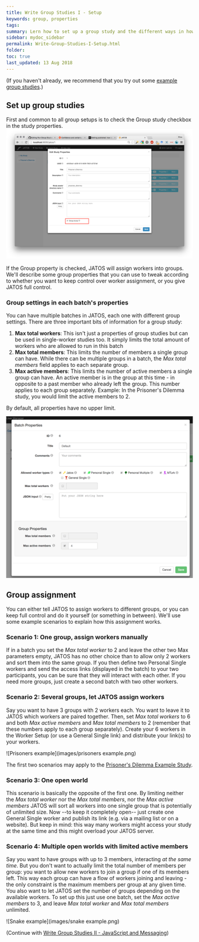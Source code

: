 ```yaml
---
title: Write Group Studies I - Setup
keywords: group, properties
tags:
summary: Lern how to set up a group study and the different ways in how to assign workers to groups.
sidebar: mydoc_sidebar
permalink: Write-Group-Studies-I-Setup.html
folder:
toc: true
last_updated: 13 Aug 2018
---
```


(If you haven't already, we recommend that you try out some [example group studies](Example-Group-Studies.html).)

## Set up group studies

First and common to all group setups is to check the Group study checkbox in the study properties. 
![Group's property](images/Study_properties_group.png)


If the Group property is checked, JATOS will assign workers into groups. We'll describe some group properties that you can use to tweak according to whether you want to keep control over worker assignment, or you give JATOS full control.


### Group settings in each batch's properties

You can have multiple batches in JATOS, each one with different group settings. There are three important bits of information for a group study:

1. **Max total workers**: This isn't just a properties of group studies but can be used in single-worker studies too. It simply limits the total amount of workers who are allowed to run in this batch
1. **Max total members**:  This limits the number of members a single group can have. While there can be multiple groups in a batch, the _Max total members_ field applies to each separate group. 
1. **Max active members**: This limits the number of active members a single group can have. An active member is in the group at this time - in opposite to a past member who already left the group. This number applies to each group separately. Example: In the Prisoner's Dilemma study, you would limit the active members to 2.

By default, all properties have no upper limit.

![Worker & Batch manager screenshot](images/batch_properties.png)

## Group assignment

You can either tell JATOS to assign workers to different groups, or you can keep full control and do it yourself (or something in between). We'll use some example scenarios to explain how this assignment works.

### Scenario 1: One group, assign workers manually

If in a batch you set the _Max total worker_ to 2 and leave the other two Max parameters empty, JATOS has no other choice than to allow only 2 workers and sort them into the same group. If you then define two Personal Single workers and send the access links (displayed in the batch) to your two participants, you can be sure that they will interact with each other. If you need more groups, just create a second batch with two other workers.

### Scenario 2: Several groups, let JATOS assign workers

Say you want to have 3 groups with 2 workers each. You want to leave it to JATOS which workers are paired together. Then, set _Max total workers_ to 6 and both _Max active members_ and _Max total members_ to 2 (remember that these numbers apply to each group separately). Create your 6 workers in the Worker Setup (or use a General Single link) and distribute your link(s) to your workers.

![Prisoners example](images/prisoners example.png)

The first two scenarios may apply to the [Prisoner's Dilemma Example Study](Example-Studies.html#prisoners-dilemma).

### Scenario 3: One open world

This scenario is basically the opposite of the first one. By limiting neither the _Max total worker_ nor the _Max total members_, nor the _Max active members_ JATOS will sort all workers into one single group that is potentially of unlimited size. Now --to keep it completely open-- just create one General Single worker and publish its link (e.g. via a mailing list or on a website). But keep in mind: this way many workers might access your study at the same time and this might overload your JATOS server.

### Scenario 4: Multiple open worlds with limited active members

Say you want to have groups with up to 3 members, interacting _at the same time_. But you don't want to actually limit the total number of members per group: you want to allow new workers to join a group if one of its members left. This way each group can have a flow of workers joining and leaving - the only constraint is the maximum members per group at any given time. You also want to let JATOS set the number of groups depending on the available workers. To set up this just use one batch, set the _Max active members_ to 3, and leave _Max total worker_ and _Max total members_ unlimited.  

![Snake example](images/snake example.png)

(Continue with [Write Group Studies II - JavaScript and Messaging](Write-Group-Studies-II-JavaScript-and-Messaging.html))